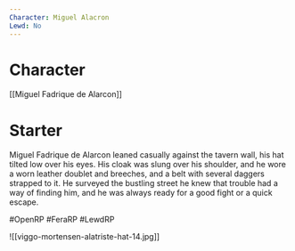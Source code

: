 ```yaml
---
Character: Miguel Alacron
Lewd: No
---
```

# Character
[[Miguel Fadrique de Alarcon]]

# Starter
Miguel Fadrique de Alarcon leaned casually against the tavern wall, his hat tilted low over his eyes. His cloak was slung over his shoulder, and he wore a worn leather doublet and breeches, and a belt with several daggers strapped to it. He surveyed the bustling street he knew that trouble had a way of finding him, and he was always ready for a good fight or a quick escape.

#OpenRP #FeraRP #LewdRP

![[viggo-mortensen-alatriste-hat-14.jpg]]